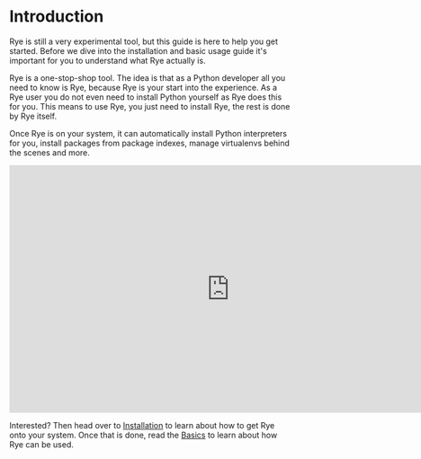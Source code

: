 # Introduction

Rye is still a very experimental tool, but this guide is here to help you get
started.  Before we dive into the installation and basic usage guide it's
important for you to understand what Rye actually is.

Rye is a one-stop-shop tool.  The idea is that as a Python developer all you
need to know is Rye, because Rye is your start into the experience.  As a Rye
user you do not even need to install Python yourself as Rye does this for you.
This means to use Rye, you just need to install Rye, the rest is done by Rye
itself.

Once Rye is on your system, it can automatically install Python interpreters
for you, install packages from package indexes, manage virtualenvs behind
the scenes and more.

<div>
<iframe width="782" height="441" style="display: block; margin: 0 auto;" src="https://www.youtube.com/embed/CyI8TBuKPF0" title="YouTube video player" frameborder="0" allow="accelerometer; autoplay; clipboard-write; encrypted-media; gyroscope; picture-in-picture; web-share" allowfullscreen></iframe>
</div>

Interested?  Then head over to [Installation](./installation.md) to learn about
how to get Rye onto your system.  Once that is done, read the [Basics](./basics.md)
to learn about how Rye can be used.
